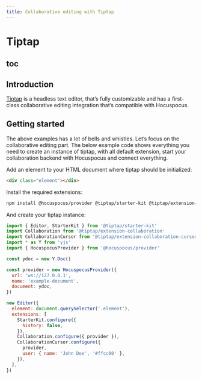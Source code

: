 ```yaml
---
title: Collaborative editing with Tiptap
---
```


# Tiptap

## toc

## Introduction
[Tiptap](https://tiptap.dev) is a headless text editor, that’s fully customizable and has a first-class collaborative editing integration that’s compatible with Hocuspocus.

## Getting started
The above examples has a lot of bells and whistles. Let’s focus on the collaborative editing part. The below example code shows everything you need to create an instance of tiptap, with all default extension, start your collaboration backend with Hocuspocus and connect everything.

Add an element to your HTML document where tiptap should be initialized:
```html
<div class="element"></div>
```

Install the required extensions:
```bash
npm install @hocuspocus/provider @tiptap/starter-kit @tiptap/extension-collaboration @tiptap/extension-collaboration-cursor yjs
```

And create your tiptap instance:
```js
import { Editor, StarterKit } from '@tiptap/starter-kit'
import Collaboration from '@tiptap/extension-collaboration'
import CollaborationCursor from '@tiptap/extension-collaboration-cursor'
import * as Y from 'yjs'
import { HocuspocusProvider } from '@hocuspocus/provider'

const ydoc = new Y.Doc()

const provider = new HocuspocusProvider({
  url: 'ws://127.0.0.1',
  name: 'example-document',
  document: ydoc,
})

new Editor({
  element: document.querySelector('.element'),
  extensions: [
    StarterKit.configure({
      history: false,
    }),
    Collaboration.configure({ provider }),
    CollaborationCursor.configure({
      provider,
      user: { name: 'John Doe', '#ffcc00' },
    }),
  ],
})
```

